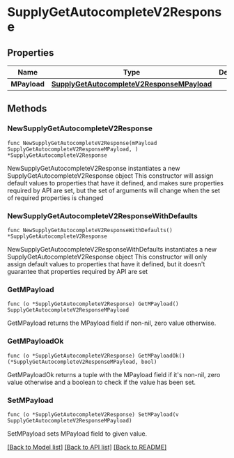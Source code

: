 # SupplyGetAutocompleteV2Response

## Properties

Name | Type | Description | Notes
------------ | ------------- | ------------- | -------------
**MPayload** | [**SupplyGetAutocompleteV2ResponseMPayload**](SupplyGetAutocompleteV2ResponseMPayload.md) |  | 

## Methods

### NewSupplyGetAutocompleteV2Response

`func NewSupplyGetAutocompleteV2Response(mPayload SupplyGetAutocompleteV2ResponseMPayload, ) *SupplyGetAutocompleteV2Response`

NewSupplyGetAutocompleteV2Response instantiates a new SupplyGetAutocompleteV2Response object
This constructor will assign default values to properties that have it defined,
and makes sure properties required by API are set, but the set of arguments
will change when the set of required properties is changed

### NewSupplyGetAutocompleteV2ResponseWithDefaults

`func NewSupplyGetAutocompleteV2ResponseWithDefaults() *SupplyGetAutocompleteV2Response`

NewSupplyGetAutocompleteV2ResponseWithDefaults instantiates a new SupplyGetAutocompleteV2Response object
This constructor will only assign default values to properties that have it defined,
but it doesn't guarantee that properties required by API are set

### GetMPayload

`func (o *SupplyGetAutocompleteV2Response) GetMPayload() SupplyGetAutocompleteV2ResponseMPayload`

GetMPayload returns the MPayload field if non-nil, zero value otherwise.

### GetMPayloadOk

`func (o *SupplyGetAutocompleteV2Response) GetMPayloadOk() (*SupplyGetAutocompleteV2ResponseMPayload, bool)`

GetMPayloadOk returns a tuple with the MPayload field if it's non-nil, zero value otherwise
and a boolean to check if the value has been set.

### SetMPayload

`func (o *SupplyGetAutocompleteV2Response) SetMPayload(v SupplyGetAutocompleteV2ResponseMPayload)`

SetMPayload sets MPayload field to given value.



[[Back to Model list]](../README.md#documentation-for-models) [[Back to API list]](../README.md#documentation-for-api-endpoints) [[Back to README]](../README.md)


